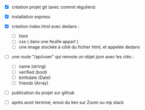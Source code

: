 - [X] création projet git (avec commit réguliers)
- [X] installation express

- [X] création index.html avec dedans :
    - [ ] html
    - [ ] css ( dans une feuille appart )
    - [ ] une image stockée à côté du fichier html, et appelée dedans

- [ ] une route "/api/user" qui renvoie un objet json avec les clés :
    - [ ] name (string)
    - [ ] verified (bool)
    - [ ] birthdate (Date)
    - [ ] friends (Array)
- [ ] publication du projet sur github

- [ ] après avoir terminé, envoi du lien sur Zoom ou mp slack